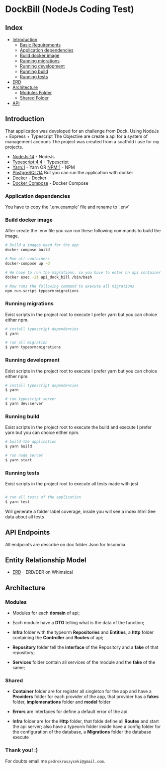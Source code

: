 # DockBill (NodeJs Coding Test)

## Index

- [Introduction](https://github.com/PedroKruszynski/DockBill#introduction)
  - [Basic Requirements](https://github.com/PedroKruszynski/DockBill#requirements)
  - [Application dependencies](https://github.com/PedroKruszynski/DockBill#application-dependencies)
  - [Build docker image](https://github.com/PedroKruszynski/DockBill#build-docker-image)
  - [Running migrations](https://github.com/PedroKruszynski/DockBill#running-migrations)
  - [Running development](https://github.com/PedroKruszynski/DockBill#running-development)
  - [Running build](https://github.com/PedroKruszynski/DockBill#running-build)
  - [Running tests](https://github.com/PedroKruszynski/DockBill#running-tests)
- [ERD](https://github.com/PedroKruszynski/DockBill#entity-relationship-model)
- [Architecture](https://github.com/PedroKruszynski/DockBill#Architecture)
  - [Modules Folder](https://github.com/PedroKruszynski/DockBill#modules)
  - [Shared Folder](https://github.com/PedroKruszynski/DockBill#shared)
- [API](https://github.com/PedroKruszynski/DockBill#api-endpoints)

## Introduction

That application was developed for an challenge from Dock. Using NodeJs + Express + Typescript
The Objective are create a api for a system of management accouns
The project was created from a scaffold i use for my projects.

- [NodeJs:14](https://nodejs.org/en/) - NodeJs
- [Typescript:4.4](https://www.typescriptlang.org/) - Typescript
- [Yarn:1](https://yarnpkg.com/) - Yarn OR [NPM:1](https://www.npmjs.com/) - NPM
- [PostgreSQL:14](https://www.postgresql.org/)
But you can run the application with docker
- [Docker](https://www.docker.com/) - Docker
- [Docker Compose](https://docs.docker.com/compose/) - Docker Compose

### Application dependencies

You have to copy the '.env.example' file and rename to '.env'

### Build docker image

After create the .env file you can run these following commands to build the image.

``` bash
# Build a images need for the app
docker-compose build

# Run all containers
docker-compose up -d

# We have to run the migrations, so you have to enter on api container
docker exec -it api_dock_bill /bin/bash

# Now runs the following command to execute all migrations
npm run-script typeorm:migrations
```

### Running migrations

Exist scripts in the project root to execute
I prefer yarn but you can choice either npm.

``` bash
# install typescript dependencies
$ yarn

# run all migration
$ yarn typeorm:migrations
```

### Running development

Exist scripts in the project root to execute
I prefer yarn but you can choice either npm.

``` bash
# install typescript dependencies
$ yarn

# run typescript server
$ yarn dev:server
```

### Running build

Exist scripts in the project root to execute the build and execute
I prefer yarn but you can choice either npm.

``` bash
# build the application
$ yarn build

# run node server
$ yarn start
```

### Running tests

Exist scripts in the project root to execute all tests made with jest

``` bash

# run all tests of the application
$ yarn test

```

Will generate a folder label coverage, inside you will see a index.html
See data about all tests

## API Endpoints

All endpoints are describe on doc folder
Json for Insomnia

## Entity Relationship Model

- [ERD](https://whimsical.com/dockbill-MxzA9tE4HoW2SWuNrYMY6M) - ERD/DER on Whimsical

## Architecture

### Modules

- Modules for each **domain** of api;

- Each module have a **DTO** telling what is the data of the function;

- **Infra** folder with the typeorm **Repositories** and **Entities**, a **http** folder containing the **Controller** and **Routes** of api;

- **Repository** folder tell the **interface** of the Repository and a **fake** of that repository;

- **Services** folder contain all services of the module and the **fake** of the same;

### Shared

- **Container** folder are for register all singleton for the app and have a **Providers** folder for each provider of the app, that provider has a  **fakes** folder, **implemenations** folder and **model** folder

- **Errors** are interfaces for define a default error of the api

- **Infra** folder are for the **Http** folder, that folde define all **Routes** and start the api server; also have a typeorm folder inside have a config folder for the configuration of the database, a **Migrations** folder the database execute

### Thank you! :)

For doubts email me `pedrokruszysnki@gmail.com`.
